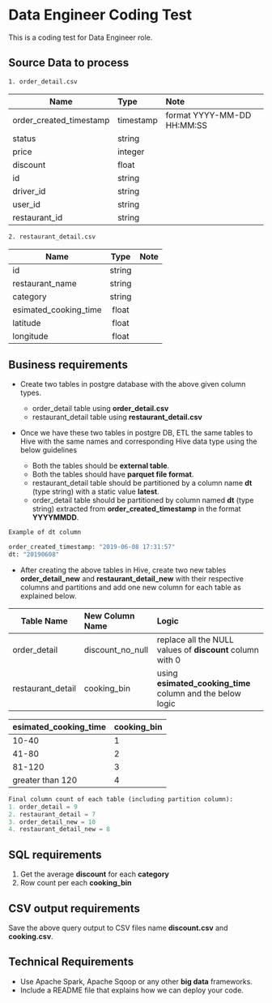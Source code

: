 # Data Engineer Coding Test

This is a coding test for Data Engineer role.

## Source Data to process

```bash
1. order_detail.csv
```

| Name                    | Type     | Note  | 
| ----------------        |:--------| :-----|
| order_created_timestamp |timestamp   |  format YYYY-MM-DD HH:MM:SS    |  
| status                  | string   |       |
| price                   | integer  |   |
| discount                | float    |   |
| id                      | string   |   |
| driver_id	          | string   |   |
| user_id	          | string   |   |
| restaurant_id           | string   |   |

```bash
2. restaurant_detail.csv
```
 
| Name                  | Type     | Note  | 
| ----------------      |:--------:| :-----|
| id                    | string   |       |  
| restaurant_name       | string   |       |
| category              | string   |   |
| esimated_cooking_time | float    |   |
| latitude              | float    |   |
| longitude	        | float    |   |


## Business requirements
* Create two tables in postgre database with the above given column types.
  * order_detail table using  __order_detail.csv__
  * restaurant_detail table using __restaurant_detail.csv__

* Once we have these two tables in postgre DB, ETL the same tables to Hive with the same names and corresponding Hive data type using the below guidelines
  * Both the tables should be __external table__. 
  * Both the tables should have __parquet file format__. 
  * restaurant_detail table should be partitioned by a column name __dt__ (type string) with a static value __latest__.
  * order_detail table should be partitioned by  column named __dt__ (type string) extracted from __order_created_timestamp__ in the format __YYYYMMDD__.

``` python
Example of dt column

order_created_timestamp: "2019-06-08 17:31:57"
dt: "20190608"

```
* After creating the above tables in Hive, create two new tables __order_detail_new__ and __restaurant_detail_new__ with their respective columns and partitions and add one new column for each table as explained below.
 

| Table Name            | New Column Name     | Logic | 
| ----------------      |:--------| :-----|
| order_detail          | discount_no_null   | replace all the NULL values of __discount__ column with 0    |  
| restaurant_detail      |  cooking_bin  | using __esimated_cooking_time__ column and the below logic     |

| esimated_cooking_time | cooking_bin     |  
| ----------------       |:--------| 
| 10-40                     | 1   |         
| 41-80        | 2   |       
| 81-120               | 3   |   
| greater than 120  | 4    |   

``` python
Final column count of each table (including partition column):
1. order_detail = 9
2. restaurant_detail = 7
3. order_detail_new = 10
4. restaurant_detail_new = 8  
```
## SQL requirements
1. Get the average __discount__ for each __category__
2. Row count per each __cooking_bin__

## CSV output requirements
Save the above query output to CSV files name __discount.csv__ and __cooking.csv__.

## Technical Requirements
* Use Apache Spark, Apache Sqoop or any other __big data__ frameworks.
* Include a README file that explains how we can deploy your code.
